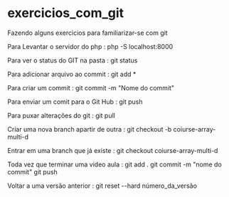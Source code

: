 # exercicios_com_git
Fazendo alguns exercicios para familiarizar-se com git



Para Levantar o servidor do php :
php -S localhost:8000

Para ver o status do GIT na pasta :
git status

Para adicionar arquivo ao commit :
git add *

Para criar um commit :
git commit -m "Nome do commit"

Para enviar um comit para o Git Hub :
git push

Para puxar alterações do git :
git pull

Criar uma nova branch apartir de outra :
git checkout -b coiurse-array-multi-d

Entrar em uma branch que já existe :
git checkout coiurse-array-multi-d

Toda vez que terminar uma video aula : 
git add . git commit -m "nome do commit" git push

Voltar a uma versão anterior  :
git reset --hard número_da_versão

